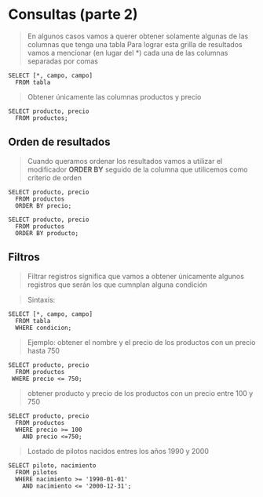 # Consultas (parte 2)

> En algunos casos vamos a querer obtener solamente algunas de las columnas que tenga una tabla
> Para lograr esta grilla de resultados vamos a mencionar (en lugar del *) cada una de las columnas separadas por comas

    SELECT [*, campo, campo]
      FROM tabla
 
>  Obtener únicamente las columnas productos y precio

    SELECT producto, precio  
      FROM productos;  

## Orden de resultados
> Cuando queramos ordenar los resultados vamos a utilizar el modificador **ORDER BY** seguido de la columna que utilicemos como criterio de orden

    SELECT producto, precio  
      FROM productos  
      ORDER BY precio;

    SELECT producto, precio  
      FROM productos  
      ORDER BY producto;  

## Filtros
> Filtrar registros significa que vamos a obtener únicamente algunos registros que serán los que cumnplan alguna condición

> Sintaxis: 
 
    SELECT [*, campo, campo]  
      FROM tabla  
      WHERE condicion;  

> Ejemplo: 
> obtener el nombre y el precio de los productos con un precio hasta 750

    SELECT producto, precio  
      FROM productos  
     WHERE precio <= 750;  

> obtener producto y precio de los productos con un precio entre 100 y 750

    SELECT producto, precio  
      FROM productos  
      WHERE precio >= 100    
        AND precio <=750;  

> Lostado de pilotos nacidos entres los años 1990 y 2000

    SELECT piloto, nacimiento
      FROM pilotos
      WHERE nacimiento >= '1990-01-01'
        AND nacimiento <= '2000-12-31';
